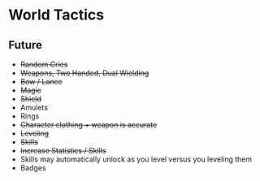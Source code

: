 World Tactics
===

Future
---

- ~~Random Cries~~
- ~~Weapons, Two Handed, Dual Wielding~~
- ~~Bow / Lance~~
- ~~Magic~~
- ~~Shield~~
- Amulets
- Rings
- ~~Character clothing + weapon is accurate~~
- ~~Leveling~~
- ~~Skills~~
- ~~Increase Statistics / Skills~~
- Skills may automatically unlock as you level versus you leveling them
- Badges